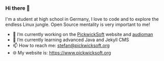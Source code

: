 ### Hi there 👋

I'm a student at high school in Germany, I love to code and to explore the endless Linux jungle. Open Source mentality is very important to me! 

- 🔭 I’m currently working on the [PickwickSoft](https://github.com/PickwickSoft) website and [audioman](https://github.com/PickwickSoft/audioman)
- 🌱 I’m currently learning advanced Java and Jekyll CMS
- 📫 How to reach me: stefan@pickwicksoft.org
- 🌐 My website is: https://www.pickwicksoft.org
<!--
**garlontas/garlontas** is a ✨ _special_ ✨ repository because its `README.md` (this file) appears on your GitHub profile.

Here are some ideas to get you started:

- 🔭 I’m currently working on ...
- 🌱 I’m currently learning ...
- 👯 I’m looking to collaborate on ...
- 🤔 I’m looking for help with ...
- 💬 Ask me about ...
- 📫 How to reach me: ...
- 😄 Pronouns: ...
- ⚡ Fun fact: ...
-->
